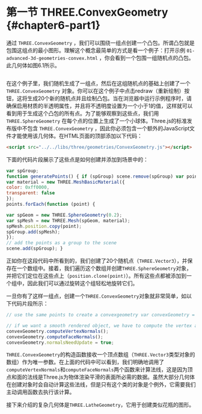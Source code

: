 # 第一节 THREE.ConvexGeometry {#chapter6-part1}

通过 `THREE.ConvexGeometry` ，我们可以围绕一组点创建一个凸包。所谓凸包就是包围这组点的最小图形。理解这个概念最简单的方式是看一个例子：打开示例 `01-advanced-3d-geometries-convex.html` ，你会看到一个包围一组随机点的凸包。此几何体如图6.1所示。

<Image :index="6" />

在这个例子里，我们随机生成了一组点，然后在这组随机点的基础上创建了一个 `THREE.ConvexGeometry` 对象。你可以在这个例子中点击redraw（重新绘制）按钮，这将生成20个新的随机点并且绘制凸包。当在浏览器中运行示例程序时，请确保启用材质的半透明属性，并且将不透明度设置为一个小于1的值，这样就可以看到用于生成这个凸包的所有点。为了能够观察到这些点，我们用 `THREE.SphereGeometry` 在每个点的位置上生成了一个小球体。Three.js的标准发布版中不包含 `THREE.ConvexGeometry` ，因此你必须包含一个额外的JavaScript文件才能使用该几何体。在HTML页面的顶部添加以下代码：

```html
<script src="../../libs/three/geometries/ConvexGeometry.js"></script>
```

下面的代码片段展示了这些点是如何创建并添加到场景中的：

```js
var spGroup;
function generatePoints() { if (spGroup) scene.remove(spGroup) var points = []; for (var i = 0; i < 20; i++) { var randomX = -15 + Math.round(Math.random() * 30); var randomY = -15 + Math.round(Math.random() * 30); var randomZ = -15 + Math.round(Math.random() * 30); points.push(new THREE.Vector3(randomX, randomY, randomZ)); } spGroup = new THREE.Object3D();
var material = new THREE.MeshBasicMaterial({
color: 0xff0000,
transparent: false
});
points.forEach(function (point) {

var spGeom = new THREE.SphereGeometry(0.2);
var spMesh = new THREE.Mesh(spGeom, material);
spMesh.position.copy(point);
spGroup.add(spMesh);
});
// add the points as a group to the scene
scene.add(spGroup); }
```

正如你在这段代码中所看到的，我们创建了20个随机点（`THREE.Vector3`），并保存在一个数组中。接着，我们遍历这个数组并创建`THREE.SphereGeometry`对象，并把它们定位在这些点上（`position.clone(point)`）。所有这些点都被添加到一个组中，因此我们可以通过旋转这个组轻松地旋转它们。

一旦你有了这样一组点，创建一个`THREE.ConvexGeometry`对象就非常简单，如以下代码片段所示：
```js
// use the same points to create a convexgeometry var convexGeometry = new THREE.ConvexGeometry(points);

// if we want a smooth rendered object, we have to compute the vertex and face normals
convexGeometry.computeVertexNormals();
convexGeometry.computeFaceNormals();
convexGeometry.normalsNeedUpdate = true;
```

`THREE.ConvexGeometry`的构造函数接收一个顶点数组（`THREE.Vector3`类型对象的数组）作为唯一参数。在上面的代码中可以看到，我们明确地调用了`computeVertexNormals`和`computeFaceNormals`两个函数来计算法线，这是因为顶点和面的法线是Three.js为物体渲染平滑的表面所必需的数据。虽然大部分几何体在创建对象时会自动计算这些法线，但是只有这个类的对象是个例外，它需要我们主动调用函数去执行该计算。

接下来介绍的复杂几何体是`THREE.LatheGeometry`，它用于创建类似花瓶的图形。